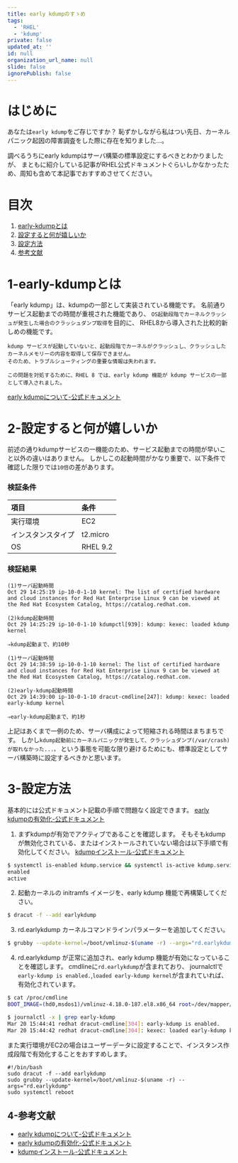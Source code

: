 ```yaml
---
title: early kdumpのすゝめ
tags:
  - 'RHEL'
  - 'kdump'
private: false
updated_at: ''
id: null
organization_url_name: null
slide: false
ignorePublish: false
---
```


# はじめに
<!-- 発端や概要を記載 -->
あなたは`early kdump`をご存じですか？
恥ずかしながら私はつい先日、カーネルパニック起因の障害調査をした際に存在を知りました...。

調べるうちにearly kdumpはサーバ構築の標準設定にするべきとわかりましたが、
まともに紹介している記事がRHEL公式ドキュメントぐらいしかなかったため、周知も含めて本記事でおすすめさせてください。

# 目次
<!-- タイトルとアンカー名を編集 -->
1. [early-kdumpとは](#1-early-kdumpとは)
2. [設定すると何が嬉しいか](#2-設定すると何が嬉しいか)
3. [設定方法](#3-設定方法)
4. [参考文献](#4-参考文献)

<!-- 各チャプター -->
<a id="#Chapter1"></a>

# 1-early-kdumpとは
「early kdump」は、kdumpの一部として実装されている機能です。
名前通りサービス起動までの時間が重視された機能であり、
`OS起動段階でカーネルクラッシュが発生した場合のクラッシュダンプ取得`を目的に、
RHEL8から導入された比較的新しめの機能です。

```text:early kdumpについて
kdump サービスが起動していないと、起動段階でカーネルがクラッシュし、クラッシュしたカーネルメモリーの内容を取得して保存できません。
そのため、トラブルシューティングの重要な情報は失われます。

この問題を対処するために、RHEL 8 では、early kdump 機能が kdump サービスの一部として導入されました。
```

[early kdumpについて-公式ドキュメント](https://access.redhat.com/documentation/ja-jp/red_hat_enterprise_linux/8/html/managing_monitoring_and_updating_the_kernel/using-early-kdump-to-capture-boot-time-crashes_managing-monitoring-and-updating-the-kernel#doc-wrapper)

<a id="#Chapter2"></a>

# 2-設定すると何が嬉しいか
前述の通りkdumpサービスの一機能のため、サービス起動までの時間が早いこと以外の違いはありません。
しかしこの起動時間がかなり重要で、以下条件で確認した限りでは`10倍`の差があります。

### 検証条件
| 項目               | 条件     |
|:-------------------|:---------|
| 実行環境           | EC2      |
| インスタンスタイプ | t2.micro |
| OS                | RHEL 9.2 |

### 検証結果
```text:kdumpの場合
(1)サーバ起動時間
Oct 29 14:25:19 ip-10-0-1-10 kernel: The list of certified hardware and cloud instances for Red Hat Enterprise Linux 9 can be viewed at the Red Hat Ecosystem Catalog, https://catalog.redhat.com.

(2)kdump起動時間
Oct 29 14:25:29 ip-10-0-1-10 kdumpctl[939]: kdump: kexec: loaded kdump kernel

⇒kdump起動まで、約10秒
```

```text:early kdumpの場合
(1)サーバ起動時間
Oct 29 14:38:59 ip-10-0-1-10 kernel: The list of certified hardware and cloud instances for Red Hat Enterprise Linux 9 can be viewed at the Red Hat Ecosystem Catalog, https://catalog.redhat.com.

(2)early-kdump起動時間
Oct 29 14:39:00 ip-10-0-1-10 dracut-cmdline[247]: kdump: kexec: loaded early-kdump kernel

⇒early-kdump起動まで、約1秒
```

上記はあくまで一例のため、サーバ構成によって短縮される時間はまちまちです。
しかし`kdump起動前にカーネルパニックが発生して、クラッシュダンプ(/var/crash)が取れなかった...。`
という事態を可能な限り避けるためにも、標準設定としてサーバ構築時に設定するべきかと思います。

<a id="#Chapter3"></a>

# 3-設定方法
基本的には公式ドキュメント記載の手順で問題なく設定できます。
[early kdumpの有効化-公式ドキュメント](https://access.redhat.com/documentation/ja-jp/red_hat_enterprise_linux/8/html/managing_monitoring_and_updating_the_kernel/enabling-early-kdump_using-early-kdump-to-capture-boot-time-crashes)

1. まずkdumpが有効でアクティブであることを確認します。
そもそもkdumpが無効化されている、またはインストールされていない場合は以下手順で有効化してください。
[kdumpインストール-公式ドキュメント](https://access.redhat.com/documentation/ja-jp/red_hat_enterprise_linux/8/html/managing_monitoring_and_updating_the_kernel/installing-kdump-command-lineinstalling-kdump)
``````bash
$ systemctl is-enabled kdump.service && systemctl is-active kdump.service
enabled
active
``````

2. 起動カーネルの initramfs イメージを、early kdump 機能で再構築してください。
``````bash
$ dracut -f --add earlykdump
``````

3. rd.earlykdump カーネルコマンドラインパラメーターを追加してください。
``````bash
$ grubby --update-kernel=/boot/vmlinuz-$(uname -r) --args="rd.earlykdump"
``````

4. rd.earlykdump が正常に追加され、early kdump 機能が有効になっていることを確認します。
cmdlineに`rd.earlykdump`が含まれており、
journalctlで`early-kdump is enabled.`,`loaded early-kdump kernel`が含まれていれば、有効化されています。
``````bash
$ cat /proc/cmdline
BOOT_IMAGE=(hd0,msdos1)/vmlinuz-4.18.0-187.el8.x86_64 root=/dev/mapper/rhel-root ro crashkernel=auto resume=/dev/mapper/rhel-swap rd.lvm.lv=rhel/root rd.lvm.lv=rhel/swap rhgb quiet rd.earlykdump

$ journalctl -x | grep early-kdump
Mar 20 15:44:41 redhat dracut-cmdline[304]: early-kdump is enabled.
Mar 20 15:44:42 redhat dracut-cmdline[304]: kexec: loaded early-kdump kernel
``````

また実行環境がEC2の場合はユーザーデータに設定することで、インスタンス作成段階で有効化することをおすすめします。
```bash:ユーザーデータ
#!/bin/bash
sudo dracut -f --add earlykdump
sudo grubby --update-kernel=/boot/vmlinuz-$(uname -r) --args="rd.earlykdump"
sudo systemctl reboot
```

<a id="#reference"></a>

## 4-参考文献

* [early kdumpについて-公式ドキュメント](https://access.redhat.com/documentation/ja-jp/red_hat_enterprise_linux/8/html/managing_monitoring_and_updating_the_kernel/using-early-kdump-to-capture-boot-time-crashes_managing-monitoring-and-updating-the-kernel#doc-wrapper)
* [early kdumpの有効化-公式ドキュメント](https://access.redhat.com/documentation/ja-jp/red_hat_enterprise_linux/8/html/managing_monitoring_and_updating_the_kernel/enabling-early-kdump_using-early-kdump-to-capture-boot-time-crashes)
* [kdumpインストール-公式ドキュメント](https://access.redhat.com/documentation/ja-jp/red_hat_enterprise_linux/8/html/managing_monitoring_and_updating_the_kernel/installing-kdump-command-lineinstalling-kdump)